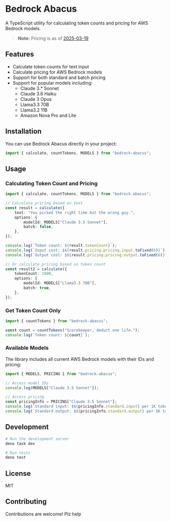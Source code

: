 # Bedrock Abacus

A TypeScript utility for calculating token counts and pricing for AWS Bedrock models.

> **Note:** Pricing is as of [2025-03-19](https://aws.amazon.com/bedrock/pricing/)

## Features

- Calculate token counts for text input
- Calculate pricing for AWS Bedrock models
- Support for both standard and batch pricing
- Support for popular models including:
  - Claude 3.* Sonnet
  - Claude 3.6 Haiku
  - Claude 3 Opus
  - Llama3.3 70B
  - Llama3.2 11B
  - Amazon Nova Pro and Lite

## Installation

You can use Bedrock Abacus directly in your project:

```ts
import { calculate, countTokens, MODELS } from "bedrock-abacus";
```

## Usage

### Calculating Token Count and Pricing

```ts
import { calculate, countTokens, MODELS } from "bedrock-abacus";

// Calculate pricing based on text
const result = calculate({
	text: "You picked the right time but the wrong guy.",
	options: {
		modelId: MODELS["Claude 3.5 Sonnet"],
		batch: false,
	},
});

console.log(`Token count: ${result.tokenCount}`);
console.log(`Input cost: $${result.pricing.pricing.input.toFixed(6)}`);
console.log(`Output cost: $${result.pricing.pricing.output.toFixed(6)}`);

// Or calculate pricing based on token count
const result2 = calculate({
	tokenCount: 1000,
	options: {
		modelId: MODELS["Llama3.3 70B"],
		batch: true,
	},
});
```

### Get Token Count Only

```ts
import { countTokens } from "bedrock-abacus";

const count = countTokens("Scorekeeper, deduct one life.");
console.log(`Token count: ${count}`);
```

### Available Models

The library includes all current AWS Bedrock models with their IDs and pricing:

```ts
import { MODELS, PRICING } from "bedrock-abacus";

// Access model IDs
console.log(MODELS["Claude 3.5 Sonnet"]);

// Access pricing
const pricingInfo = PRICING["Claude 3.5 Sonnet"];
console.log(`Standard input: $${pricingInfo.standard.input} per 1K tokens`);
console.log(`Standard output: $${pricingInfo.standard.output} per 1K tokens`);
```

## Development

```bash
# Run the development server
deno task dev

# Run tests
deno test
```

## License

MIT

## Contributing

Contributions are welcome! Plz help
